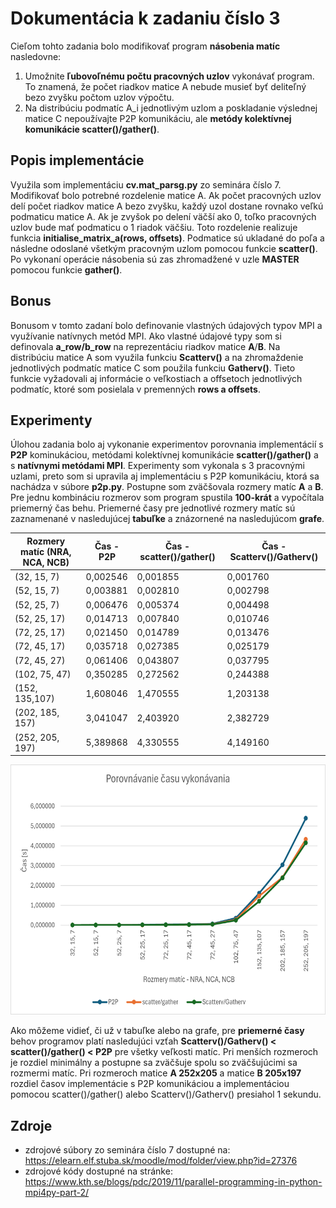 # Dokumentácia k zadaniu číslo 3
Cieľom tohto zadania bolo modifikovať program **násobenia matíc**
nasledovne:
1. Umožnite **ľubovoľnému počtu pracovných uzlov** vykonávať program.
To znamená, že počet riadkov matice A nebude musieť byť deliteľný
bezo zvyšku počtom uzlov výpočtu.
2. Na distribúciu podmatíc A_i jednotlivým uzlom a poskladanie výslednej
matice C nepoužívajte P2P komunikáciu, ale **metódy kolektívnej komunikácie
scatter()/gather()**.

## Popis implementácie
Využila som implementáciu **cv.mat_parsg.py** zo seminára číslo 7. 
Modifikovať bolo potrebné rozdelenie matice A. Ak počet pracovných uzlov
delí počet riadkov matice A bezo zvyšku, každý uzol dostane rovnako veľkú
podmaticu matice A. Ak je zvyšok po delení väčší ako 0, toľko pracovných
uzlov bude mať podmaticu o 1 riadok väčšiu. Toto rozdelenie realizuje 
funkcia **initialise_matrix_a(rows, offsets)**.
Podmatice sú ukladané do poľa a následne odoslané všetkým pracovným 
uzlom pomocou funkcie **scatter()**. Po vykonaní operácie násobenia sú 
zas zhromadžené v uzle **MASTER** pomocou funkcie **gather()**.

## Bonus
Bonusom v tomto zadaní bolo definovanie vlastných údajových typov MPI 
a využívanie natívnych metód MPI. Ako vlastné údajové typy som si definovala
**a_row/b_row** na reprezentáciu riadkov matice **A**/**B**. Na distribúciu matice A som 
využila funkciu **Scatterv()** a na zhromaždenie jednotlivých podmatíc matice C
som použila funkciu **Gatherv()**. Tieto funkcie vyžadovali aj informácie o veľkostiach
a offsetoch jednotlivých podmatíc, ktoré som posielala v premenných **rows a offsets**.


## Experimenty
Úlohou zadania bolo aj vykonanie experimentov porovnania implementácií
s **P2P** kominukáciou, metódami kolektívnej komunikácie **scatter()/gather()** a 
s **natívnymi metódami MPI**.
Experimenty som vykonala s 3 pracovnými uzlami, preto som si upravila aj 
implementáciu s P2P komunikáciu, ktorá sa nachádza v súbore **p2p.py**.
Postupne som zväčšovala rozmery matíc **A** a **B**. Pre jednu kombináciu 
rozmerov som program spustila **100-krát** a vypočítala priemerný čas behu.
Priemerné časy pre jednotlivé rozmery matíc sú zaznamenané v 
nasledujúcej **tabuľke** a znázornené na nasledujúcom **grafe**.

| Rozmery matíc (NRA, NCA, NCB) | Čas - P2P | Čas - scatter()/gather() | Čas - Scatterv()/Gatherv() |
|-------------------------------|-----------|--------------------------|----------------------------|
| (32, 15, 7)                   | 0,002546  | 0,001855                 | 0,001760                   |
| (52, 15, 7)                   | 0,003881  | 0,002810                 | 0,002798                   |
| (52, 25, 7)                   | 0,006476  | 0,005374                 | 0,004498                   |
| (52, 25, 17)                  | 0,014713  | 0,007840                 | 0,010746                   |
| (72, 25, 17)                  | 0,021450  | 0,014789                 | 0,013476                   |
| (72, 45, 17)                  | 0,035718  | 0,027385                 | 0,025179                   |
| (72, 45, 27)                  | 0,061406  | 0,043807                 | 0,037795                   |
| (102, 75, 47)                 | 0,350285  | 0,272562                 | 0,244388                   |
| (152, 135,107)                | 1,608046  | 1,470555                 | 1,203138                   |
| (202, 185, 157)               | 3,041047  | 2,403920                 | 2,382729                   |
| (252, 205, 197)               | 5,389868  | 4,330555                 | 4,149160                   |

<img src="graf.png" alt="Graf" width="650" height="400">

Ako môžeme vidieť, či už v tabuľke alebo na grafe, pre **priemerné časy** behov programov
platí nasledujúci vzťah **Scatterv()/Gatherv() < scatter()/gather() < P2P**
pre všetky veľkosti matíc. Pri menších rozmeroch je rozdiel
minimálny a postupne sa zväčšuje spolu so zväčšujúcimi sa rozmermi matíc.
Pri rozmeroch matice **A 252x205** a matice **B 205x197** rozdiel časov implementácie 
s P2P komunikáciou a implementáciou pomocou scatter()/gather() alebo
Scatterv()/Gatherv() presiahol 1 sekundu.

## Zdroje
- zdrojové súbory zo seminára číslo 7 dostupné na: 
https://elearn.elf.stuba.sk/moodle/mod/folder/view.php?id=27376
- zdrojové kódy dostupné na stránke:
https://www.kth.se/blogs/pdc/2019/11/parallel-programming-in-python-mpi4py-part-2/